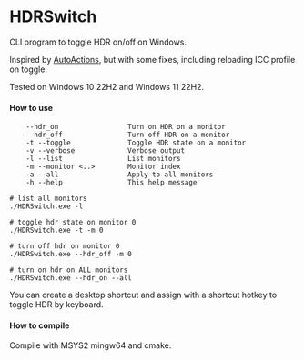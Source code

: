 # HDRSwitch

CLI program to toggle HDR on/off on Windows.

Inspired by [AutoActions](https://github.com/Codectory/AutoActions), but with some fixes, including reloading ICC profile on toggle.

Tested on Windows 10 22H2 and Windows 11 22H2.

#### How to use

```shell
    --hdr_on                 Turn on HDR on a monitor
    --hdr_off                Turn off HDR on a monitor
    -t --toggle              Toggle HDR state on a monitor
    -v --verbose             Verbose output
    -l --list                List monitors
    -m --monitor <..>        Monitor index
    -a --all                 Apply to all monitors
    -h --help                This help message
```

```shell
# list all monitors
./HDRSwitch.exe -l

# toggle hdr state on monitor 0
./HDRSwitch.exe -t -m 0

# turn off hdr on monitor 0
./HDRSwitch.exe --hdr_off -m 0

# turn on hdr on ALL monitors
./HDRSwitch.exe --hdr_on --all
```

You can create a desktop shortcut and assign with a shortcut hotkey to toggle HDR by keyboard. 

#### How to compile

Compile with MSYS2 mingw64 and cmake.

